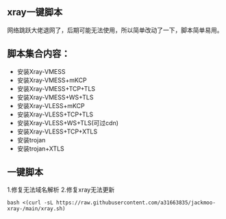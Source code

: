 ## xray一键脚本

网络跳跃大佬退网了，后期可能无法使用，所以简单改动了一下，脚本简单易用。

## 脚本集合内容：

-    安装Xray-VMESS
-    安装Xray-VMESS+mKCP
-    安装Xray-VMESS+TCP+TLS
-    安装Xray-VMESS+WS+TLS
-    安装Xray-VLESS+mKCP
-    安装Xray-VLESS+TCP+TLS
-    安装Xray-VLESS+WS+TLS(可过cdn)
-    安装Xray-VLESS+TCP+XTLS
-    安装trojan
-    安装trojan+XTLS



## 一键脚本

1.修复无法域名解析 2.修复xray无法更新 

`bash <(curl -sL https://raw.githubusercontent.com/a31663835/jackmoo-xray-/main/xray.sh)`









